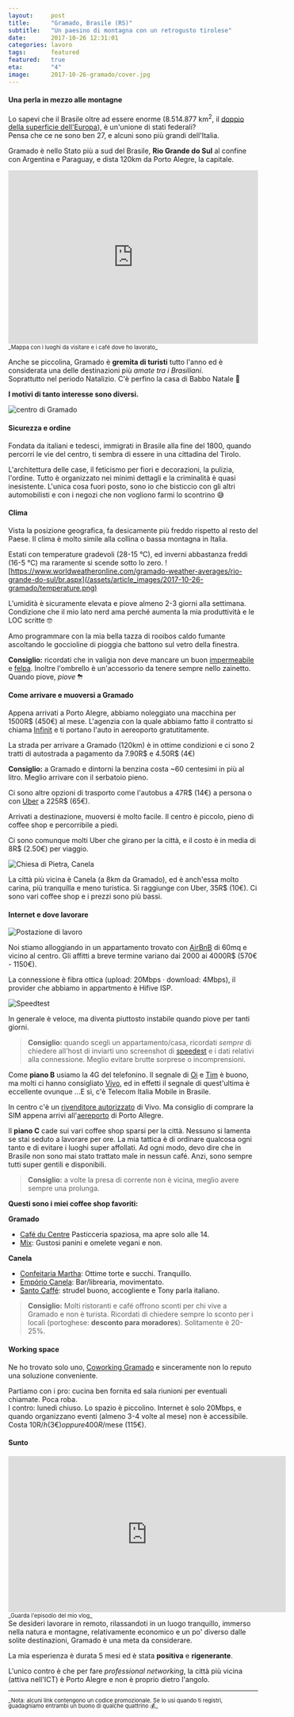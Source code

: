 ```yaml
---
layout:     post
title:      "Gramado, Brasile (RS)"
subtitle:   "Un paesino di montagna con un retrogusto tirolese"
date:       2017-10-26 12:31:01
categories: lavoro
tags:       featured
featured:   true
eta:        "4"
image:      2017-10-26-gramado/cover.jpg
---
```


#### Una perla in mezzo alle montagne
Lo sapevi che il Brasile oltre ad essere enorme (8.514.877 km<sup>2</sup>, il [doppio della superficie dell'Europa](https://mapfight.appspot.com/br-vs-eu/brazil-european-union-2017-size-comparison)), è un'unione di stati federali?<br/>
Pensa che ce ne sono ben 27, e alcuni sono più grandi dell'Italia.

Gramado è nello Stato più a sud del Brasile, __Rio Grande do Sul__ al confine con Argentina e Paraguay, e dista 120km da Porto Alegre, la capitale.

<iframe src="https://www.google.com/maps/d/u/0/embed?mid=13HRpRy2C2EVU_M6cJ9AKHFOWlU8Uppcr" width="100%" height="350" frameborder="0" style="border:0"></iframe>
<span style="font-size: 80%">_Mappa con i luoghi da visitare e i café dove ho lavorato_</span>

Anche se piccolina, Gramado è __gremita di turisti__ tutto l'anno ed è considerata una delle destinazioni più _amate tra i Brasiliani_. <br/>Soprattutto nel periodo Natalizio. C'è perfino la casa di Babbo Natale 🎅

__I motivi di tanto interesse sono diversi.__

![centro di Gramado](/assets/article_images/2017-10-26-gramado/gramado.png)

#### Sicurezza e ordine
Fondata da italiani e tedesci, immigrati in Brasile alla fine del 1800, quando percorri le vie del centro, ti sembra di essere in una cittadina del Tirolo.

L'architettura delle case, il feticismo per fiori e decorazioni, la pulizia, l'ordine.
Tutto è organizzato nei minimi dettagli e la criminalità è quasi inesistente.
L'unica cosa fuori posto, sono io che bisticcio con gli altri automobilisti e con i negozi che non vogliono farmi lo scontrino 😅

#### Clima
Vista la posizione geografica, fa desicamente più freddo rispetto al resto del Paese.
Il clima è molto simile alla collina o bassa montagna in Italia.

Estati con temperature gradevoli (28-15 °C), ed inverni abbastanza freddi (16-5 °C) ma raramente si scende sotto lo zero. 
![https://www.worldweatheronline.com/gramado-weather-averages/rio-grande-do-sul/br.aspx](/assets/article_images/2017-10-26-gramado/temperature.png)

L'umidità è sicuramente elevata e piove almeno 2-3 giorni alla settimana.
Condizione che il mio lato nerd ama perché aumenta la mia produttività e le LOC scritte 🤓 

Amo programmare con la mia bella tazza di rooibos caldo fumante ascoltando le goccioline di pioggia che battono sul vetro della finestra.

__Consiglio:__
ricordati che in valigia non deve mancare un buon [impermeabile](https://www.amazon.it/gp/product/B00LOD1JS4/ref=as_li_tl?ie=UTF8&camp=3414&creative=21718&creativeASIN=B00LOD1JS4&linkCode=as2&tag=matteoborga0c-21&linkId=b3e774d77e56554e07942984592c5f8f") e [felpa](https://www.amazon.it/gp/product/B0731HZHCY/ref=as_li_tl?ie=UTF8&camp=3414&creative=21718&creativeASIN=B0731HZHCY&linkCode=as2&tag=matteoborga0c-21&linkId=7451baf4c999f3457f024cfb9a0de8c8). Inoltre l'ombrello è un'accessorio da tenere sempre nello zainetto. Quando piove, _piove_ ⛈

#### Come arrivare e muoversi a Gramado
Appena arrivati a Porto Alegre, abbiamo noleggiato una macchina per 1500R$ (450€) al mese. L'agenzia con la quale abbiamo fatto il contratto si chiama [Infinit](http://infinitautolocadora.com.br/) e ti portano l'auto in aereoporto gratutitamente.

La strada per arrivare a Gramado (120km) è in ottime condizioni e ci sono 2 tratti di autostrada a pagamento da 7.90R$ e 4.50R$ (4€)

__Consiglio:__
a Gramado e dintorni la benzina costa ~60 centesimi in più al litro. Meglio arrivare con il serbatoio pieno.

Ci sono altre opzioni di trasporto come l'autobus a 47R$ (14€) a persona o con [Uber](https://www.uber.com/invite/mattb3617ue) a 225R$ (65€).

Arrivati a destinazione, muoversi è molto facile. Il centro è piccolo, pieno di coffee shop e percorribile a piedi.

Ci sono comunque molti Uber che girano per la città, e il costo è in media di 8R$ (2.50€) per viaggio.


![Chiesa di Pietra, Canela](/assets/article_images/2017-10-26-gramado/canela.png)

La città più vicina è Canela (a 8km da Gramado), ed è anch'essa molto carina, più tranquilla e meno turistica. Si raggiunge con Uber, 35R$ (10€). Ci sono vari coffee shop e i prezzi sono più bassi.

#### Internet e dove lavorare
![Postazione di lavoro](https://instagram.fpoa2-1.fna.fbcdn.net/t51.2885-15/e35/23161845_157291534873233_1992249163256954880_n.jpg)

Noi stiamo alloggiando in un appartamento trovato con [AirBnB](www.airbnb.it/c/mborgato3) di 60mq e vicino al centro. Gli affitti a breve termine variano dai 2000 ai 4000R$ (570€ - 1150€).

La connessione è fibra ottica (upload: 20Mbps &middot; download: 4Mbps), il provider che abbiamo in appartmento è Hifive ISP.

![Speedtest](/assets/article_images/2017-10-26-gramado/speedtest.png)

In generale è veloce, ma diventa piuttosto instabile quando piove per tanti giorni.

> __Consiglio:__ quando scegli un appartamento/casa, ricordati _sempre_ di chiedere all'host di inviarti uno screenshot di [speedest](http://www.speedtest.net/) e i dati relativi alla connessione. Meglio evitare brutte sorprese o incomprensioni.

Come __piano B__ usiamo la 4G del telefonino. Il segnale di [Oi](http://www.oi.com.br/) e [Tim](http://www.tim.com.br/rs) è buono, ma molti ci hanno consigliato [Vivo](http://www.vivo.com.br/), ed in effetti il segnale di quest'ultima è eccellente ovunque ...E sì, c'è Telecom Italia Mobile in Brasile.

In centro c'è un [rivenditore autorizzato](https://www.google.com.br/maps/place/Loja+Vivo/@-29.3780959,-50.875515,15z/data=!4m5!3m4!1s0x0:0x26979e3e49bbe8c1!8m2!3d-29.3780959!4d-50.875515) di Vivo. Ma consiglio di comprare la SIM appena arrivi all'[aereporto](https://www.google.com.br/maps/place/Loja+Vivo/@-29.9901004,-51.1776212,15z/data=!4m5!3m4!1s0x0:0x975e9c72c51965fc!8m2!3d-29.9901004!4d-51.1776212) di Porto Allegre.

Il __piano C__ cade sui vari coffee shop sparsi per la città.
Nessuno si lamenta se stai seduto a lavorare per ore.
La mia tattica è di ordinare qualcosa ogni tanto e di evitare i luoghi super affollati.
Ad ogni modo, devo dire che in Brasile non sono mai stato trattato male in nessun café. Anzi, sono sempre tutti super gentili e disponibili.

> __Consiglio:__ a volte la presa di corrente non è vicina, meglio avere sempre una prolunga.

__Questi sono i miei coffee shop favoriti:__

__Gramado__

- [Café du Centre](https://www.google.com.br/maps/place/Caf%C3%A9+du+Centre/@-29.3744841,-50.8768798,15z/data=!4m5!3m4!1s0x0:0x99d81147aee0eec9!8m2!3d-29.3744841!4d-50.8768798)
Pasticceria spaziosa, ma apre solo alle 14.
- [Mix](https://www.google.com.br/maps/place/Mix+Saud%C3%A1vel+com+Sabor/@-29.3791985,-50.870127,15z/data=!4m2!3m1!1s0x0:0x6a81b4d39c873d53?sa=X&ved=0ahUKEwiZl7r7v6PXAhWKHpAKHRxQCV0Q_BIIhAEwCg): Gustosi panini e omelete vegani e non.

__Canela__

- [Confeitaria Martha](https://www.google.it/maps/place/Confeitaria+Martha/@-29.360504,-50.8148355,17z/data=!3m1!4b1!4m5!3m4!1s0x95192db0f62378dd:0x1088cb7c06e7bbc!8m2!3d-29.360504!4d-50.8126468): Ottime torte e succhi. Tranquillo.
- [Empório Canela](https://www.google.it/maps/place/Emp%C3%B3rio+Canela/@-29.360504,-50.8148355,17z/data=!4m5!3m4!1s0x95192db6e7248fb7:0xcbffe29bce9e8202!8m2!3d-29.3639031!4d-50.8103564): Bar/librearia, movimentato.
- [Santo Caffé](https://www.google.it/maps/place/Santo+Caff%C3%A9/@-29.3629503,-50.8192135,17z/data=!3m1!4b1!4m5!3m4!1s0x95192dba4b3335cb:0xd0d8be98e0e78df2!8m2!3d-29.3629503!4d-50.8170248): strudel buono, accogliente e Tony parla italiano.

> __Consiglio:__ Molti ristoranti e café offrono sconti per chi vive a Gramado e non è turista. Ricordati di chiedere sempre lo sconto per i locali (portoghese: **desconto para moradores**). Solitamente è 20-25%.

#### Working space
Ne ho trovato solo uno, [Coworking Gramado](https://www.google.com.br/maps/place/Coworking+Gramado/@-29.3773693,-50.8766413,15z/data=!4m2!3m1!1s0x0:0x998cd95078261e0f?sa=X&ved=0ahUKEwiYiNnDgaXXAhVBEZAKHV1kD_oQ_BIIgQEwCg) e sinceramente non lo reputo una soluzione conveniente.

Partiamo con i pro: cucina ben fornita ed sala riunioni per eventuali chiamate. Poca roba.<br/>
I contro: lunedì chiuso. Lo spazio è piccolino. Internet è solo 20Mbps, e quando organizzano eventi (almeno 3-4 volte al mese) non è accessibile.<br/>
Costa 10R$/h (3€) oppure 400R$/mese (115€).

#### Sunto
<iframe width="560" height="315" src="https://www.youtube.com/embed/b_3pVevrH8M?rel=0&amp;showinfo=0" frameborder="0" gesture="media" allow="encrypted-media" allowfullscreen></iframe>
<span style="font-size: 80%">_Guarda l'episodio del mio vlog_</span>

<br/>
Se desideri lavorare in remoto, rilassandoti in un luogo tranquillo, immerso nella natura e montagne, relativamente economico e un po' diverso dalle solite destinazioni, Gramado è una meta da considerare.

La mia esperienza è durata 5 mesi ed è stata __positiva__ e __rigenerante__.

L'unico contro è che per fare _professional networking_, la città più vicina (attiva nell'ICT) è Porto Alegre e non è proprio dietro l'angolo.

---

<span style="font-size: 80%; line-height: 1;">
_Nota: alcuni link contengono un codice promozionale. Se lo usi quando ti registri, guadagniamo entrambi un buono di qualche quattrino 💰_
</span> 